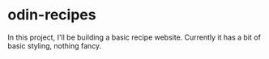 # odin-recipes

In this project, I'll be building a basic recipe website.
Currently it has a bit of basic styling, nothing fancy.

